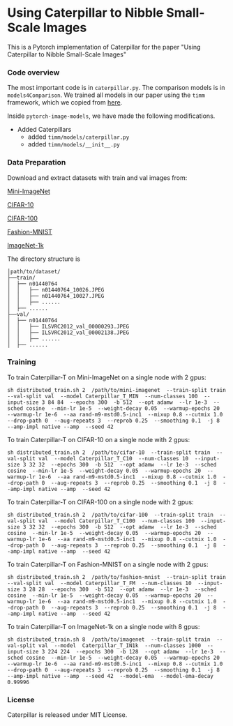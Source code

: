 # Using Caterpillar to Nibble Small-Scale Images
This is a Pytorch implementation of Caterpillar for the paper "Using Caterpillar to Nibble Small-Scale Images"

### Code overview

The most important code is in `caterpillar.py`. 
The comparison models is in `models4Comparison`.
We trained all models in our paper using the `timm` framework, which we copied from [here](https://github.com/huggingface/pytorch-image-models).

Inside `pytorch-image-models`, we have made the following modifications.
+ Added Caterpillars
  + added `timm/models/caterpillar.py`
  + added `timm/models/__init__.py`

### Data Preparation
Download and extract datasets with train and val images from:

[Mini-ImageNet](https://drive.google.com/file/d/1xDhH7WJzZBdjzxCfc0hT0p8cVkXLGK5l/view?usp=share_link)

[CIFAR-10](https://drive.google.com/file/d/1KVnDI3UUcMFFYBPISQU84T89s5W1SPLH/view?usp=share_link)

[CIFAR-100](https://drive.google.com/file/d/1ajh7cM7mZz8shLzy0PnkxLzO4Osv6m0S/view?usp=share_link)

[Fashion-MNIST](https://drive.google.com/file/d/1AXWFH6FYaFbrtovb2kM30n4dv3l17hU1/view?usp=share_link)

[ImageNet-1k](https://image-net.org/)

The directory structure is 
```
│path/to/dataset/
├──train/
│  ├── n01440764
│  │   ├── n01440764_10026.JPEG
│  │   ├── n01440764_10027.JPEG
│  │   ├── ......
│  ├── ......
├──val/
│  ├── n01440764
│  │   ├── ILSVRC2012_val_00000293.JPEG
│  │   ├── ILSVRC2012_val_00002138.JPEG
│  │   ├── ......
│  ├── ......
```   


### Training

To train Caterpillar-T on Mini-ImageNet on a single node with 2 gpus:
```
sh distributed_train.sh 2  /path/to/mini-imagenet  --train-split train  --val-split val  --model Caterpillar_T_MIN  --num-classes 100  --input-size 3 84 84  --epochs 300  -b 512  --opt adamw  --lr 1e-3  --sched cosine  --min-lr 1e-5  --weight-decay 0.05  --warmup-epochs 20  --warmup-lr 1e-6  --aa rand-m9-mstd0.5-inc1  --mixup 0.8 --cutmix 1.0  --drop-path 0  --aug-repeats 3  --reprob 0.25  --smoothing 0.1  -j 8  --amp-impl native --amp  --seed 42
```

To train Caterpillar-T on CIFAR-10 on a single node with 2 gpus:
```
sh distributed_train.sh 2  /path/to/cifar-10  --train-split train  --val-split val  --model Caterpillar_T_C10  --num-classes 10  --input-size 3 32 32  --epochs 300  -b 512  --opt adamw  --lr 1e-3  --sched cosine  --min-lr 1e-5  --weight-decay 0.05  --warmup-epochs 20  --warmup-lr 1e-6  --aa rand-m9-mstd0.5-inc1  --mixup 0.8 --cutmix 1.0  --drop-path 0  --aug-repeats 3  --reprob 0.25  --smoothing 0.1  -j 8  --amp-impl native --amp  --seed 42  
```

To train Caterpillar-T on CIFAR-100 on a single node with 2 gpus:
```
sh distributed_train.sh 2  /path/to/cifar-100  --train-split train  --val-split val  --model Caterpillar_T_C100  --num-classes 100  --input-size 3 32 32  --epochs 300  -b 512  --opt adamw  --lr 1e-3  --sched cosine  --min-lr 1e-5  --weight-decay 0.05  --warmup-epochs 20  --warmup-lr 1e-6  --aa rand-m9-mstd0.5-inc1  --mixup 0.8 --cutmix 1.0  --drop-path 0  --aug-repeats 3  --reprob 0.25  --smoothing 0.1  -j 8  --amp-impl native --amp  --seed 42  
```

To train Caterpillar-T on Fashion-MNIST on a single node with 2 gpus:
```
sh distributed_train.sh 2  /path/to/fashion-mnist  --train-split train  --val-split val  --model Caterpillar_T_FM  --num-classes 10  --input-size 3 28 28  --epochs 300  -b 512  --opt adamw  --lr 1e-3  --sched cosine  --min-lr 1e-5  --weight-decay 0.05  --warmup-epochs 20  --warmup-lr 1e-6  --aa rand-m9-mstd0.5-inc1  --mixup 0.8 --cutmix 1.0  --drop-path 0  --aug-repeats 3  --reprob 0.25  --smoothing 0.1  -j 8  --amp-impl native --amp  --seed 42  
```

To train Caterpillar-T on ImageNet-1k on a single node with 8 gpus:
```
sh distributed_train.sh 8  /path/to/imagenet  --train-split train  --val-split val  --model  Caterpillar_T_IN1k  --num-classes 1000  --input-size 3 224 224  --epochs 300  -b 128  --opt adamw  --lr 1e-3  --sched cosine  --min-lr 1e-5  --weight-decay 0.05  --warmup-epochs 20  --warmup-lr 1e-6  --aa rand-m9-mstd0.5-inc1  --mixup 0.8 --cutmix 1.0  --drop-path 0  --aug-repeats 3  --reprob 0.25  --smoothing 0.1  -j 8  --amp-impl native --amp  --seed 42  --model-ema  --model-ema-decay 0.99996
```

### License
Caterpillar is released under MIT License.


